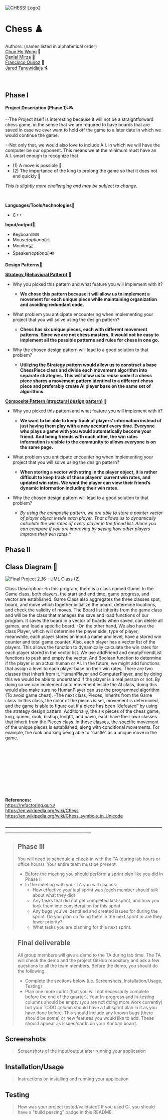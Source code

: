 ![CHESS! Logo2](https://user-images.githubusercontent.com/77028662/108160872-c65c1800-709e-11eb-93f6-fb7f7576280d.png)


# Chess  :chess_pawn:

  Authors: (names listed in alphabetical order)<br />
[Chun Ho Wong](https://github.com/cwong165) :space_invader:  <br />
[Danial Mirza](https://github.com/danialmirza99) :wolf: <br />
[Francisco Quiroz](https://github.com/FrankyQuiroz01) :japanese_goblin: <br />
[Jared Tanuwidjaja](https://github.com/matchasaur) 🏄 <br />
 
<br />

## Phase I
**Project Description (Phase 1):**:video_game:

--The Project itself is interesting because it will not be a straightforward chess game, in the sense that we are required to have boards that are saved in case we ever want to hold off the game to a later date in which we would continue the game. 

--Not only that, we would also love to include A.I. in which we will have the computer be our opponent. This means we at the minimum must have an A.I. smart enough to recognize that
 - (1) A move is possible 🚶
 - (2) The importance of the king to prolong the game so that it does not end quickly 👑

*This is slightly more challenging and may be subject to change.*


<br />

**Languages/Tools/technologies**🧰
   * C++


**Input/output**:robot: 
  * Keyboard⌨
  * Mouse(*optional*)🖱
  * Monitor💻
  * Speaker(*optional*)🔊

**Design Patterns**🔋


[**Strategy (Behavioral Pattern)**](https://refactoring.guru/design-patterns/strategy) :speech_balloon:

- Why you picked this pattern and what feature you will implement with it?
   
  -  **We chose this pattern because it will allow us to implement a movement for each unique piece while maintaining organization and avoiding redundant code.**
    

-   What problem you anticipate encountering when implementing your project that you will solve using the design pattern?
    

    -  **Chess has six unique pieces, each with different movement patterns. Since we are not chess masters, It would not be easy to implement all the possible patterns and rules for chess in one go.**
    

-   Why the chosen design pattern will lead to a good solution to that problem?
    

    -   **Utilizing the Strategy pattern would allow us to construct a base ChessPiece class and divide each movement algorithm into separate strategies. This will allow us to reuse code if a chess piece shares a movement pattern identical to a different chess piece and preferably create AI player base on the same set of algorithms.**

[**Composite Pattern (structural design pattern)**](https://refactoring.guru/design-patterns/composite) :speech_balloon:

- Why you picked this pattern and what feature you will implement with it?
   
  -  **We want to be able to keep track of players’ information instead of just having them play with a new account every time. Everyone who plays a game with you would automatically become your friend. And being friends with each other, the win rates information is visible to the community to allows everyone is on the same page.**
    

-   What problem you anticipate encountering when implementing your project that you will solve using the design pattern?
    

    - **When storing a vector with string in the player object, it is rather difficult to keep track of those players’ current win rates, and updated win rates. We want the player can view their friend’s dynamic information including their win rates.**
    

-   Why the chosen design pattern will lead to a good solution to that problem?
    

    -  **By using the composite pattern, we are able to store a pointer* vector of player object inside each player. That allows us to dynamically calculate the win rates of every player in the friend list. Alone you can compare if you are improving by seeing how other players improve their win rates.** 


## Phase II
## Class Diagram 🕋
![Final Project 2_16 - UML Class (2)](https://user-images.githubusercontent.com/77028662/108160982-f4415c80-709e-11eb-9d24-f5c3ba7e24b0.jpeg)


Class Description:
	-In this program, there is a class named Game. In the Game class, both players, the start and end time, game progress, and vector are established. Game Class also aggregates the three classes spot, board, and move which together initialize the board, determine locations, and check the validity of moves. The Board list inherits from the game class and will be the class that manages the save and load functions of our program. It saves the board in a vector of boards when saved, can delete all games, and load a specific board. 
  -On the other hand, We also have the class Player, which will determine the player side, type of player, meanwhile, each player stores an input a name and level, have a stored win counter and total game counter. Also, each player has a vector list of the players. This allows the function to dynamically calculate the win rates for each player stored in the vector list. We use addFriend and emptyFriendList functions to push and empty the vector. And Boolean function to determine if the player is an actual human or AI. In the future, we might add functions that assign a level to each player base on their win rates. There are two classes that inherit from it, HumanPlayer and ComputerPlayer, and by doing this we would be able to understand if the player is a real person or not. By doing so we can implement auto movement inside the AI class, doing this would also make sure no HumanPlayer can use the programmed algorithm (To avoid game cheat). 
   -The next class, Pieces, inherits from the Game class. In this class, the color of the pieces is set, movement is determined, and the game is able to figure out if a piece has been “defeated” by using the strategy design pattern. Additionally, the six pieces of the chess game, king, queen, rook, bishop, knight, and pawn, each have their own classes that inherit from the Pieces class. In these classes, the specific movement of the unique pieces is established, along with conditional movements. For example, the rook and king being able to “castle” as a unique move in the game. 












  <br />
  <br />
  <br />
  <br />
  <br />
  <br />
  <br />
  <br />
  <br />
 
**References:**\
https://refactoring.guru/<br />
https://en.wikipedia.org/wiki/Chess  <br />
https://en.wikipedia.org/wiki/Chess_symbols_in_Unicode  <br />

 


**____________________________________________________________________________________________________________________**
 
 > ## Phase III
 > You will need to schedule a check-in with the TA (during lab hours or office hours). Your entire team must be present. 
 > * Before the meeting you should perform a sprint plan like you did in Phase II
 > * In the meeting with your TA you will discuss: 
 >   - How effective your last sprint was (each member should talk about what they did)
 >   - Any tasks that did not get completed last sprint, and how you took them into consideration for this sprint
 >   - Any bugs you've identified and created issues for during the sprint. Do you plan on fixing them in the next sprint or are they lower priority?
 >   - What tasks you are planning for this next sprint.

 > ## Final deliverable
 > All group members will give a demo to the TA during lab time. The TA will check the demo and the project GitHub repository and ask a few questions to all the team members. 
 > Before the demo, you should do the following:
 > * Complete the sections below (i.e. Screenshots, Installation/Usage, Testing)
 > * Plan one more sprint (that you will not necessarily complete before the end of the quarter). Your In-progress and In-testing columns should be empty (you are not doing more work currently) but your TODO column should have a full sprint plan in it as you have done before. This should include any known bugs (there should be some) or new features you would like to add. These should appear as issues/cards on your Kanban board. 
 
 ## Screenshots
 > Screenshots of the input/output after running your application
 ## Installation/Usage
 > Instructions on installing and running your application
 ## Testing
 > How was your project tested/validated? If you used CI, you should have a "build passing" badge in this README.
 
